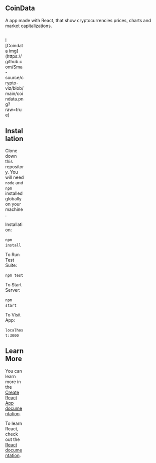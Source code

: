 ## CoinData

A app made with React, that show cryptocurrencies prices, charts and market capitalizations.

##
<div style="width:60px ; height:60px">
![Coindata img](https://github.com/Sma-source/crypto-viz/blob/main/coindata.png?raw=true)
<div>


## Installation
Clone down this repository. You will need `node` and `npm` installed globally on your machine. 

Installation:

`npm install`  

To Run Test Suite:  

`npm test`  

To Start Server:

`npm start`  

To Visit App:

`localhost:3000`  


## Learn More

You can learn more in the [Create React App documentation](https://facebook.github.io/create-react-app/docs/getting-started).

To learn React, check out the [React documentation](https://reactjs.org/).

